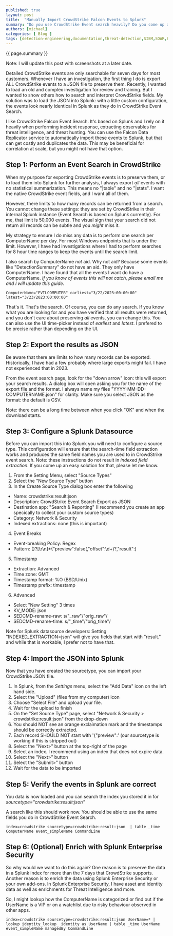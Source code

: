 ```yaml
---
published: true
layout: post
title:  "Manually Import CrowdStrike Falcon Events to Splunk"
summary: "Do you use CrowdStrike Event search heavily? Do you come up against the 7-day data retention limit? Do you want to keep some data longer and still search it? This article explains how to manualy export events from CrowdStrike Falcon Event Search and then import that into Splunk for correlation, preservation, or further analysis."
authors: [michael]
categories: [ Blog ]
tags: [detection-engineering,documentation,threat-detection,SIEM,SOAR,EDR]
---
```

{{ page.summary }}

Note: I will update this post with screenshots at a later date.

Detailed CrowdStrike events are only searchable for seven days for most customers. Whenever I have an investigation, the first thing I do is export ALL CrowdStrike events to a JSON file to preserve them. Recently, I wanted to load an old and complex investigation for review and training. But I wanted to show others how to search and interpret CrowdStrike fields. My solution was to load the JSON into Splunk: with a little custom configuration, the events look nearly identical in Splunk as they do in CrowdStrike Event Search.

I like CrowdStrike Falcon Event Search. It's based on Splunk and I rely on it heavily when performing incident response, extracting observables for threat intelligence, and threat hunting. You can use the Falcon Data Replicator service to automatically import these events to Splunk, but that can get costly and duplicates the data. This may be beneficial for correlation at scale, but you might not have that option.

## Step 1: Perform an Event Search in CrowdStrike

When my purpose for exporting CrowdStrike events is to preserve them, or to load them into Splunk for further analysis, I always export *all* events with no statistical summarization. This means no "|table" and no "|stats". I want the native CrowdStrike event fields, and I want all of them.

However, there limits to how many records can be returned from a search. You cannot change these settings: they are set by CrowdStrike in their internal Splunk instance (Event Search is based on Splunk currently). For me, that limit is 50,000 events. The visual sign that your search did not return all records can be subtle and you *might* miss it.

My strategy to ensure I do miss any data is to perform one search per ComputerName per day. For most Windows endpoints that is under the limit. However, I have had investigations where I had to perform searches for 8 hour time ranges to keep the events until the search limit.

I also search by ComputerName *not* aid. Why not aid? Because some events like "DetectionSummary" do not have an aid. They only have ComputerName. I have found that all the events I want do have a ComputerName. *If you know of events this will not catch, please email me and I will update this guide.*

`ComputerName="EVILCOMPUTER" earliest="3/22/2023:00:00:00" latest="3/23/2023:00:00:00"`

That's it. That's the search. Of course, you can do any search. If you know what you are looking for and you have verified that all results were returned, and you don't care about preserving *all* events, you can change this. You can also use the UI time-picker instead of *earliest* and *latest*. I prefered to be precise rather than depending on the UI.

## Step 2: Export the results as JSON

Be aware that there are limits to how many records can be exported. Historically, I have had a few probably where large exports might fail. I have not experienced that in 2023.

From the event search page, look for the "down arrow" icon: this will export your search results. A dialog box will open asking you for the name of the export file and the format. I always name my files "YYYY-MM-DD-COMPUTERNAME.json" for clarity. Make sure you select JSON as the format: the default is CSV.

Note: there can be a long time between when you click "OK" and when the download starts.

## Step 3: Configure a Splunk Datasource

Before you can import this into Splunk you will need to configure a source type. This configuration will ensure that the search-time field extraction works and produces the same field names you are used to in CrowdStrike event search. Note: these instructions do not result in *indexed field extraction*. If you come up an easy solution for that, please let me know. 

1. From the Setting Menu, select "Source Types"
2. Select the "New Source Type" button
3. In the Create Source Type dialog box enter the following
- Name: crowdstrike:result:json
- Description: CrowdStrike Event Search Export as JSON
- Destination app: "Search & Reporting" (I recommend you create an app specically to collect your custom source types)
- Category: Network & Security
- Indexed extractions: none (this is important)
4. Event Breaks
- Event-breaking Policy: Regex
- Pattern: (\}?[\r\n]*\{"preview":false(,"offset":\d+)?,"result":)
5. Timestamp
- Extraction: Advanced
- Time zone: GMT
- Timestamp format: %O (BSD/Unix)
- Timestamp prefix: timestamp
6. Advanced
- Select "New Setting" 3 times
- KV_MODE: json
- SEDCMD-rename-raw: s/"_raw"/"orig_raw"/
- SEDCMD-rename-time: s/"_time"/"orig_time"/

Note for Splunk datasource developers: Setting "INDEXED_EXTRACTION=json" will give you fields that start with "result." and while that is workable, I prefer not to have that.

## Step 4: Import the JSON into Splunk

Now that you have created the sourcetype, you can import your CrowdStrike JSON file.

1. In Splunk, from the *Settings* menu, select the "Add Data" icon on the left hand side.
2. Select the "Upload" (files from my computer) icon
3. Choose "Select File" and upload your file.
4. Wait for the upload to finish
5. On the "Set Source Type" page, select "Network & Security > crowdstrike:result:json" from the drop-down
6. You should NOT see an orange exclaimation mark and the timestamps should be correctly extracted.
7. Each record SHOULD NOT start with '{"preview":' (our sourcetype is working if this is stripped out)
8. Select the "Next>" button at the top-right of the page
9. Select an index. I recommend using an index that does not expire data.
10. Select the "Next>" button
11. Select the "Submit>" button
12. Wait for the data to be imported

## Step 5: Verify the events in Splunk are correct

You data is now loaded and you can search the index you stored it in for *sourcetype="crowdstrike:result:json"*

A search like this should work now. You should be able to use the same fields you do in CrowdStrike Event Search.

`index=crowdstrike sourcetype=crowdstrike:result:json 
| table _time ComputerName event_simpleName CommandLine
`

## Step 6: (Optional) Enrich with Splunk Enterprise Security

So why would we want to do this again? One reason is to preserve the data in a Splunk index for more than the 7 days that CrowdStrike supports. Another reason is to enrich the data using Splunk Enterprise Security or your own add-ons. In Splunk Enterprise Security, I have asset and identity data as well as enrichments for Threat Intelligence and more.

So, I might lookup how the ComputerName is categorized or find out if the UserName is a VIP or on a watchlist due to risky behaviour observed in other
apps.

`index=crowdstrike sourcetype=crowdstrike:result:json UserName=*
| lookup identity_lookup_ identity as UserName
| table _time UserName event_simpleName managedBy CommandLine
`


